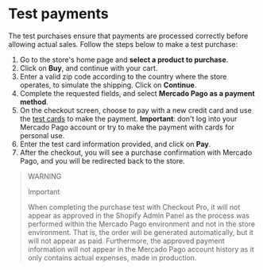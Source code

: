 # Test payments

The test purchases ensure that payments are processed correctly before allowing actual sales. Follow the steps below to make a test purchase:

1. Go to the store's home page and **select a product to purchase**.
2. Click on **Buy**, and continue with your cart.
3. Enter a valid zip code according to the country where the store operates, to simulate the shipping. Click on **Continue**.
4. Complete the requested fields, and select **Mercado Pago as a payment method**.
5. On the checkout screen, choose to pay with a new credit card and use the [test cards](/developers/en/docs/shopify/additional-content/your-integrations/test/cards) to make the payment. **Important**: don't log into your Mercado Pago account or try to make the payment with cards for personal use.
6. Enter the test card information provided, and click on **Pay**.
7. After the checkout, you will see a purchase confirmation with Mercado Pago, and you will be redirected back to the store.

> WARNING
>
> Important
>
> When completing the purchase test with Checkout Pro, it will not appear as approved in the Shopify Admin Panel as the process was performed within the Mercado Pago environment and not in the store environment. That is, the order will be generated automatically, but it will not appear as paid. Furthermore, the approved payment information will not appear in the Mercado Pago account history as it only contains actual expenses, made in production.